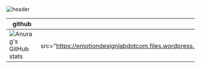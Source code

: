 
![header](https://capsule-render.vercel.app/api?type=Cylinder&color=0:E040FB,100:2FE4ED&height=170&section=header&text=YoungJo&fontSize=50&fontColor=FFFFFF)

|github| ● eDesignLAB|
|-----|----:|
|![Anurag's GitHub stats](https://github-readme-stats.vercel.app/api?username=YoungJo-YOO&show_icons=true&theme=radical)|[![로고(https://emotiondesignlab.com/)]](img src="https://emotiondesignlabdotcom.files.wordpress.com/2015/11/edesign_logo_final_last_2.jpg?w=244")|

 
